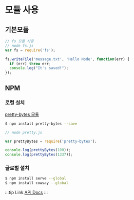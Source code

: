 # 모듈 사용

## 기본모듈

```js
// fs 모듈 사용
// node fs.js
var fs = require('fs');

fs.writeFile('message.txt', 'Hello Node', function(err) {
  if (err) throw err;
  console.log("It's saved!");
});
```

## NPM

### 로컬 설치

[pretty-bytes 모듈](https://github.com/sindresorhus/pretty-bytes)

```bash
$ npm install pretty-bytes --save
```

```javascript
// node pretty.js

var prettyBytes = require('pretty-bytes');

console.log(prettyBytes(100));
console.log(prettyBytes(1337));
```

### 글로벌 설치

```bash
$ npm install serve --global
$ npm install cowsay --global
```

:::tip Link
[API Docs](https://nodejs.org/en/docs/)
:::
